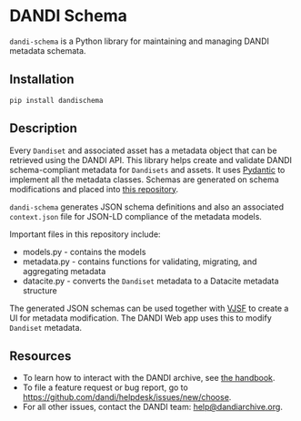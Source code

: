 # DANDI Schema

`dandi-schema` is a Python library for maintaining and managing DANDI metadata schemata.

## Installation

`pip install dandischema`

## Description

Every `Dandiset` and associated asset has a metadata object that can be retrieved using
the DANDI API. This library helps create and validate DANDI schema-compliant metadata for `Dandisets`
and assets. It uses [Pydantic](https://github.com/samuelcolvin/pydantic) to implement
all the metadata classes. Schemas are generated on schema modifications and placed into
[this repository](https://github.com/dandi/schema/tree/master/releases).

`dandi-schema` generates JSON schema definitions and also an associated `context.json`
file for JSON-LD compliance of the metadata models.

Important files in this repository include:
- models.py - contains the models
- metadata.py - contains functions for validating, migrating, and aggregating metadata
- datacite.py - converts the `Dandiset` metadata to a Datacite metadata structure

The generated JSON schemas can be used together with
[VJSF](https://koumoul-dev.github.io/vuetify-jsonschema-form/latest/) to create a UI
for metadata modification. The DANDI Web app uses this to modify `Dandiset` metadata.

## Resources

* To learn how to interact with the DANDI archive,
see [the handbook](https://www.dandiarchive.org/handbook/).
* To file a feature request or bug report, go to https://github.com/dandi/helpdesk/issues/new/choose.
* For all other issues, contact the DANDI team: help@dandiarchive.org.

